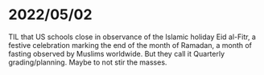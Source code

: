 # 2022/05/02

TIL that US schools close in observance of the Islamic holiday Eid al-Fitr, a festive celebration marking the end of the month of Ramadan, a month of fasting observed by Muslims worldwide.
But they call it Quarterly grading/planning. Maybe to not stir the masses.
